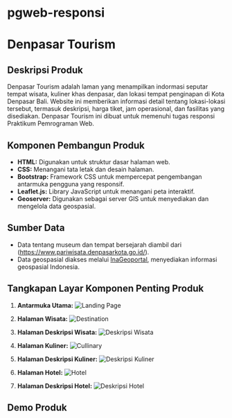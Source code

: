 # pgweb-responsi

# Denpasar Tourism

## Deskripsi Produk

Denpasar Tourism adalah laman yang menampilkan indormasi seputar tempat wisata, kuliner khas denpasar, dan lokasi tempat penginapan di Kota Denpasar Bali. Website ini memberikan informasi detail tentang lokasi-lokasi tersebut, termasuk deskripsi, harga tiket, jam operasional, dan fasilitas yang disediakan. Denpasar Tourism ini dibuat untuk memenuhi tugas responsi Praktikum Pemrograman Web.
## Komponen Pembangun Produk

- **HTML:** Digunakan untuk struktur dasar halaman web.
- **CSS:** Menangani tata letak dan desain halaman.
- **Bootstrap:** Framework CSS untuk mempercepat pengembangan antarmuka pengguna yang responsif.
- **Leaflet.js:** Library JavaScript untuk menangani peta interaktif.
- **Geoserver:** Digunakan sebagai server GIS untuk menyediakan dan mengelola data geospasial.

## Sumber Data

- Data tentang museum dan tempat bersejarah diambil dari (https://www.pariwisata.denpasarkota.go.id/).
- Data geospasial diakses melalui [InaGeoportal](https://www.inageoportal.id/), menyediakan informasi geospasial Indonesia.

## Tangkapan Layar Komponen Penting Produk

1. **Antarmuka Utama:**
   ![Landing Page](screenshoot/Landing_Page.png)

2. **Halaman Wisata:**
   ![Destination](screenshoot/Destination_Page.png)

3. **Halaman Deskripsi Wisata:**
   ![Deskripsi Wisata](screenshoot/Deskripsi_Wisata.png)

4. **Halaman Kuliner:**
   ![Cullinary](screenshoot/Culiner_Page.png)

5. **Halaman Deskripsi Kuliner:**
   ![Deskripsi Kuliner](screenshoot/Deskripsi_Kuliner.png)

6. **Halaman Hotel:**
   ![Hotel](screenshoot/Hotel_Page.png)

7. **Halaman Deskripsi Hotel:**
   ![Deskripsi Hotel](screenshoot/Deskripsi_Hotel.png)

## Demo Produk


